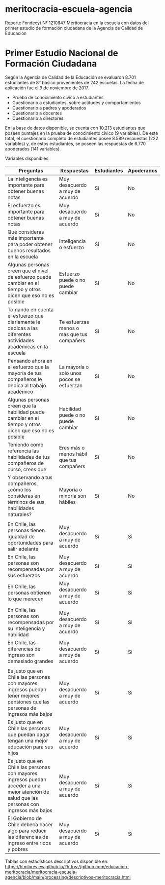 # meritocracia-escuela-agencia
Reporte Fondecyt N° 1210847 Meritocracia en la escuela con datos del primer estudio de formación ciudadana de la Agencia de Calidad de Educación

# Primer Estudio Nacional de Formación Ciudadana

Según la Agencia de Calidad de la Educación se evaluaron 8.701 estudiantes de 8° básico provenientes de 242 escuelas. La fecha de aplicación fue el 9 de noviembre de 2017.

- Prueba de conocimiento cívico a estudiantes
- Cuestionario a estudiantes, sobre actitudes y comportamientos
- Cuestionario a padres y apoderados
- Cuestionario a docentes
- Cuestionario a directores

En la base de datos disponible, se cuenta con 10.213 estudiantes que poseen puntajes en la prueba de conocimiento cívico (9 variables). De este total, el cuestionario completo de estudiantes posee 8.589 respuestas (222 variables) y, de estos estudiantes, se poseen las respuestas de 6.770 apoderados (141 variables).

Variables disponibles:

| Preguntas | Respuestas | Estudiantes | Apoderados |
|-|-|-|-|
| La inteligencia es importante para obtener buenas notas | Muy desacuerdo a muy de acuerdo | Si | No |
| El esfuerzo es importante para obtener buenas notas| Muy desacuerdo a muy de acuerdo  | Si | No |
| Qué consideras más importante para poder obtener buenos resultados en la escuela | Inteligencia o esfuerzo | Si | No |
| Algunas personas creen que el nivel de esfuerzo puede cambiar en el tiempo y otros dicen que eso no es posible | Esfuerzo puede o no puede cambiar  | Si | No |
| Tomando en cuenta el esfuerzo que diariamente le dedicas a las diferentes actividades académicas en la escuela | Te esfuerzas menos o más que tus compañers | Si | No |
| Pensando ahora en el esfuerzo que la mayoría de tus compañeros le dedica al trabajo académico |  La mayoría o solo unos pocos se esfuerzan | Si | No |
| Algunas personas creen que la habilidad puede cambiar en el tiempo y otros dicen que eso no es posible | Habilidad puede o no puede cambiar | Si | No |
| Teniendo como referencia las habilidades de tus compañeros de curso, crees que | Eres más o menos hábil que tus compañers | Si | No |
| Y observando a tus compañeros, ¿cómo los consideras en términos de sus habilidades naturales? | Mayoría o minoría son hábiles | Si | No |
| | | | |
| En Chile, las personas tienen igualdad de oportunidades para salir adelante | Muy desacuerdo a muy de acuerdo | Si | Si |
| En Chile, las personas son recompensadas por sus esfuerzos | Muy desacuerdo a muy de acuerdo | Si | Si |
| En Chile, las personas obtienen lo que merecen | Muy desacuerdo a muy de acuerdo | Si | Si |
| En Chile, las personas son recompensadas por su inteligencia y habilidad | Muy desacuerdo a muy de acuerdo | Si | Si |
| En Chile, las diferencias de ingreso son demasiado grandes | Muy desacuerdo a muy de acuerdo | Si | Si |
| | | | |
| Es justo que en Chile las personas con mayores ingresos puedan tener mejores pensiones que las personas de ingresos más bajos | Muy desacuerdo a muy de acuerdo | Si | Si |
| Es justo que en Chile las personas que puedan pagar tengan una mejor educación para sus hijos | Muy desacuerdo a muy de acuerdo | Si | Si |
| Es justo que en Chile las personas con mayores ingresos puedan acceder a una mejor atención de salud que las personas con ingresos más bajos | Muy desacuerdo a muy de acuerdo | Si | Si |
| El Gobierno de Chile debería hacer algo para reducir las diferencias de ingreso entre ricos y pobres | Muy desacuerdo a muy de acuerdo | Si | Si |


Tablas con estadísticos descriptivos disponible en: https://htmlpreview.github.io/?https://github.com/educacion-meritocracia/meritocracia-escuela-agencia/blob/main/processing/descriptivos-meritocracia.html
